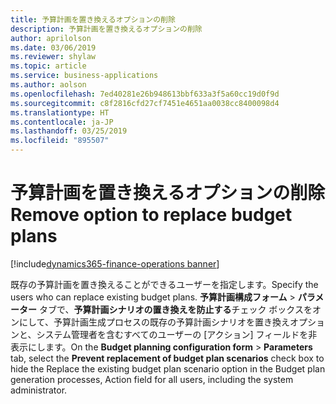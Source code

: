 ```yaml
---
title: 予算計画を置き換えるオプションの削除
description: 予算計画を置き換えるオプションの削除
author: aprilolson
ms.date: 03/06/2019
ms.reviewer: shylaw
ms.topic: article
ms.service: business-applications
ms.author: aolson
ms.openlocfilehash: 7ed40281e26b948613bbf633a3f5a60cc19d0f9d
ms.sourcegitcommit: c8f2816cfd27cf7451e4651aa0038cc8400098d4
ms.translationtype: HT
ms.contentlocale: ja-JP
ms.lasthandoff: 03/25/2019
ms.locfileid: "895507"
---
```

# <a name="remove-option-to-replace-budget-plans"></a><span data-ttu-id="6d52a-103">予算計画を置き換えるオプションの削除</span><span class="sxs-lookup"><span data-stu-id="6d52a-103">Remove option to replace budget plans</span></span> 
[!include[dynamics365-finance-operations banner](../includes/dynamics365-finance-operations.md)]


<span data-ttu-id="6d52a-104">既存の予算計画を置き換えることができるユーザーを指定します。</span><span class="sxs-lookup"><span data-stu-id="6d52a-104">Specify the users who can replace existing budget plans.</span></span> <span data-ttu-id="6d52a-105">**予算計画構成フォーム** > **パラメーター** タブで、**予算計画シナリオの置き換えを防止する**チェック ボックスをオンにして、予算計画生成プロセスの既存の予算計画シナリオを置き換えオプションと、システム管理者を含むすべてのユーザーの [アクション] フィールドを非表示にします。</span><span class="sxs-lookup"><span data-stu-id="6d52a-105">On the **Budget planning configuration form** > **Parameters** tab, select the **Prevent replacement of budget plan scenarios** check box to hide the Replace the existing budget plan scenario option in the Budget plan generation processes, Action field for all users, including the system administrator.</span></span>

